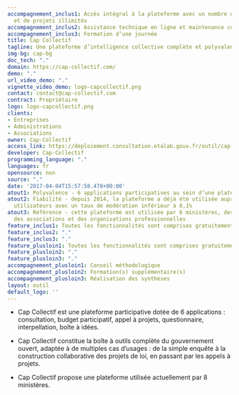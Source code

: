 ```yaml
---
accompagnement_inclus1: Accès intégral à la plateforme avec un nombre d’utilisateurs
  et de projets illimités
accompagnement_inclus2: Assistance technique en ligne et maintenance corrective
accompagnement_inclus3: Formation d’une journée
title: Cap Collectif
tagline: Une plateforme d’intelligence collective complète et polyvalente.
img-bg: cap-bg
doc_tech: "."
domain: https://cap-collectif.com/
demo: "."
url_video_demo: "."
vignette_video_demo: logo-capcollectif.png
contact: contact@cap-collectif.com
contract: Propriétaire
logo: logo-capcollectif.png
clients:
- Entreprises
- Administrations
- Associations
owner: Cap-Collectif
access_link: https://deploiement.consultation.etalab.gouv.fr/outil/cap-collectif
developer: Cap-Collectif
programming_language: "."
languages: fr
opensource: non
source: "."
date: '2017-04-04T15:57:58.478+00:00'
atout1: Polyvalence - 6 applications participatives au sein d’une plateforme unique
atout2: Fiabilité - depuis 2014, la plateforme a déjà été utilisée auprès de 350 000
  utilisateurs avec un taux de modération inférieur à 0,1%
atout3: Référence - cette plateforme est utilisée par 6 ministères, des collectivités,
  des associations et des organisations professionnelles
feature_inclus1: Toutes les fonctionnalités sont comprises gratuitement
feature_inclus2: "."
feature_inclus3: "."
feature_plusloin1: Toutes les fonctionnalités sont comprises gratuitement
feature_plusloin2: "."
feature_plusloin3: "."
accompagnement_plusloin1: Conseil méthodologique
accompagnement_plusloin2: Formation(s) supplémentaire(s)
accompagnement_plusloin3: Réalisation des synthèses
layout: outil
default_logo: ''
---
```



* Cap Collectif est une plateforme participative dotée de 6 applications : consultation, budget participatif, appel à projets, questionnaire, interpellation, boîte à idées.

* Cap Collectif constitue la boîte à outils complète du gouvernement ouvert, adaptée à de multiples cas d’usages : de la simple enquête à la construction collaborative des projets de loi, en passant par les appels à projets.

* Cap Collectif propose une plateforme utilisée actuellement par 8 ministères.